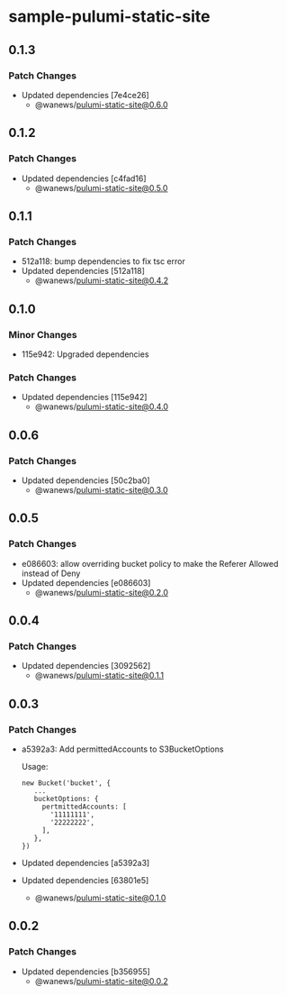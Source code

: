 # sample-pulumi-static-site

## 0.1.3

### Patch Changes

- Updated dependencies [7e4ce26]
  - @wanews/pulumi-static-site@0.6.0

## 0.1.2

### Patch Changes

- Updated dependencies [c4fad16]
  - @wanews/pulumi-static-site@0.5.0

## 0.1.1

### Patch Changes

- 512a118: bump dependencies to fix tsc error
- Updated dependencies [512a118]
  - @wanews/pulumi-static-site@0.4.2

## 0.1.0

### Minor Changes

- 115e942: Upgraded dependencies

### Patch Changes

- Updated dependencies [115e942]
  - @wanews/pulumi-static-site@0.4.0

## 0.0.6

### Patch Changes

- Updated dependencies [50c2ba0]
  - @wanews/pulumi-static-site@0.3.0

## 0.0.5

### Patch Changes

- e086603: allow overriding bucket policy to make the Referer Allowed instead of Deny
- Updated dependencies [e086603]
  - @wanews/pulumi-static-site@0.2.0

## 0.0.4

### Patch Changes

- Updated dependencies [3092562]
  - @wanews/pulumi-static-site@0.1.1

## 0.0.3

### Patch Changes

- a5392a3: Add permittedAccounts to S3BucketOptions

  Usage:

  ```
  new Bucket('bucket', {
     ...
     bucketOptions: {
       pertmittedAccounts: [
         '11111111',
         '22222222',
       ],
     },
  })
  ```

- Updated dependencies [a5392a3]
- Updated dependencies [63801e5]
  - @wanews/pulumi-static-site@0.1.0

## 0.0.2

### Patch Changes

- Updated dependencies [b356955]
  - @wanews/pulumi-static-site@0.0.2
